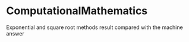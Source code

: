 # ComputationalMathematics
Exponential and square root methods result compared with the machine answer 

